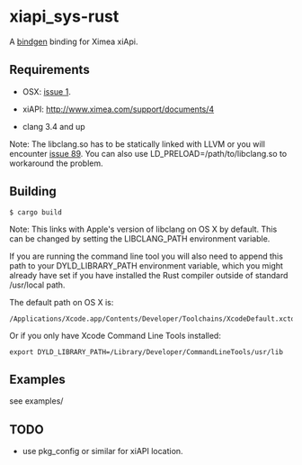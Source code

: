 xiapi_sys-rust
============

A [bindgen](https://github.com/crabtw/rust-bindgen) binding for Ximea xiApi.

Requirements
------------

* OSX: [issue 1](https://github.com/erezny/xiapi_sys-rust/issues/1).

* xiAPI: http://www.ximea.com/support/documents/4

* clang 3.4 and up

Note: The libclang.so has to be statically linked with LLVM or you will
encounter [issue 89](https://github.com/crabtw/rust-bindgen/issues/89). You can also use LD_PRELOAD=/path/to/libclang.so to
workaround the problem.

Building
--------

    $ cargo build

Note: This links with Apple's version of libclang on OS X by default. This can be changed by setting the LIBCLANG_PATH environment variable.

If you are running the command line tool you will also need to append this
path to your DYLD_LIBRARY_PATH environment variable, which you might already have set if you have installed the Rust compiler outside of standard /usr/local path.

The default path on OS X is:

    /Applications/Xcode.app/Contents/Developer/Toolchains/XcodeDefault.xctoolchain/usr/lib/

Or if you only have Xcode Command Line Tools installed:

    export DYLD_LIBRARY_PATH=/Library/Developer/CommandLineTools/usr/lib

Examples
--------

see examples/

TODO
----

* use pkg_config or similar for xiAPI location.
